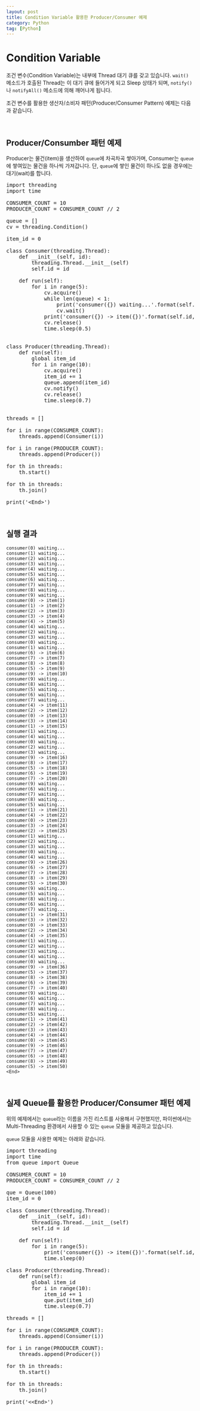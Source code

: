 ```yaml
---
layout: post
title: Condition Variable 활용한 Producer/Consumer 예제
category: Python
tag: [Python]
---
```

# Condition Variable

조건 변수(Condition Variable)는 내부에 Thread 대기 큐를 갖고 있습니다. `wait()` 메소드가 호출된 Thread는 이 대기 큐에 들어가게 되고 Sleep 상태가 되며, `notify()`나 `notifyAll()` 메소드에 의해 깨어나게 됩니다.

조건 변수를 활용한 생산자/소비자 패턴(Producer/Consumer Pattern) 예제는 다음과 같습니다.

<br>

## Producer/Consumber 패턴 예제

Producer는 물건(item)을 생산하여 `queue`에 차곡차곡 쌓아가며, Consumer는 `queue`에 쌓여있는 물건을 하나씩 가져갑니다. 단, `queue`에 쌓인 물건이 하나도 없을 경우에는 대기(wait)를 합니다.

<pre class="prettyprint">
import threading
import time

CONSUMER_COUNT = 10
PRODUCER_COUNT = CONSUMER_COUNT // 2

queue = []
cv = threading.Condition()

item_id = 0

class Consumer(threading.Thread):
    def __init__(self, id):
        threading.Thread.__init__(self)
        self.id = id

    def run(self):
        for i in range(5):
            cv.acquire()
            while len(queue) < 1:
                print('consumer({}) waiting...'.format(self.id))
                cv.wait()
            print('consumer({}) -> item({})'.format(self.id, queue.pop(0)))
            cv.release()
            time.sleep(0.5)


class Producer(threading.Thread):
    def run(self):
        global item_id
        for i in range(10):
            cv.acquire()
            item_id += 1
            queue.append(item_id)
            cv.notify()
            cv.release()
            time.sleep(0.7)


threads = []

for i in range(CONSUMER_COUNT):
    threads.append(Consumer(i))

for i in range(PRODUCER_COUNT):
    threads.append(Producer())

for th in threads:
    th.start()

for th in threads:
    th.join()

print('&lt;End&gt;')
</pre>

<br>

## 실행 결과

~~~
consumer(0) waiting...
consumer(1) waiting...
consumer(2) waiting...
consumer(3) waiting...
consumer(4) waiting...
consumer(5) waiting...
consumer(6) waiting...
consumer(7) waiting...
consumer(8) waiting...
consumer(9) waiting...
consumer(0) -> item(1)
consumer(1) -> item(2)
consumer(2) -> item(3)
consumer(3) -> item(4)
consumer(4) -> item(5)
consumer(4) waiting...
consumer(2) waiting...
consumer(3) waiting...
consumer(0) waiting...
consumer(1) waiting...
consumer(6) -> item(6)
consumer(7) -> item(7)
consumer(8) -> item(8)
consumer(5) -> item(9)
consumer(9) -> item(10)
consumer(9) waiting...
consumer(8) waiting...
consumer(5) waiting...
consumer(6) waiting...
consumer(7) waiting...
consumer(4) -> item(11)
consumer(2) -> item(12)
consumer(0) -> item(13)
consumer(3) -> item(14)
consumer(1) -> item(15)
consumer(1) waiting...
consumer(4) waiting...
consumer(0) waiting...
consumer(2) waiting...
consumer(3) waiting...
consumer(9) -> item(16)
consumer(8) -> item(17)
consumer(5) -> item(18)
consumer(6) -> item(19)
consumer(7) -> item(20)
consumer(9) waiting...
consumer(6) waiting...
consumer(7) waiting...
consumer(8) waiting...
consumer(5) waiting...
consumer(1) -> item(21)
consumer(4) -> item(22)
consumer(0) -> item(23)
consumer(3) -> item(24)
consumer(2) -> item(25)
consumer(1) waiting...
consumer(2) waiting...
consumer(3) waiting...
consumer(0) waiting...
consumer(4) waiting...
consumer(9) -> item(26)
consumer(6) -> item(27)
consumer(7) -> item(28)
consumer(8) -> item(29)
consumer(5) -> item(30)
consumer(9) waiting...
consumer(5) waiting...
consumer(8) waiting...
consumer(6) waiting...
consumer(7) waiting...
consumer(1) -> item(31)
consumer(3) -> item(32)
consumer(0) -> item(33)
consumer(2) -> item(34)
consumer(4) -> item(35)
consumer(1) waiting...
consumer(2) waiting...
consumer(3) waiting...
consumer(4) waiting...
consumer(0) waiting...
consumer(9) -> item(36)
consumer(5) -> item(37)
consumer(8) -> item(38)
consumer(6) -> item(39)
consumer(7) -> item(40)
consumer(9) waiting...
consumer(6) waiting...
consumer(7) waiting...
consumer(8) waiting...
consumer(5) waiting...
consumer(1) -> item(41)
consumer(2) -> item(42)
consumer(3) -> item(43)
consumer(4) -> item(44)
consumer(0) -> item(45)
consumer(9) -> item(46)
consumer(7) -> item(47)
consumer(6) -> item(48)
consumer(8) -> item(49)
consumer(5) -> item(50)
<End>
~~~

<br>

## 실제 Queue를 활용한 Producer/Consumer 패턴 예제

위의 예제에서는 `queue`라는 이름을 가진 리스트를 사용해서 구현했지만, 파이썬에서는 Multi-Threading 환경에서 사용할 수 있는 `queue` 모듈을 제공하고 있습니다.

`queue` 모듈을 사용한 예제는 아래와 같습니다.

<pre class="prettyprint">
import threading
import time
from queue import Queue

CONSUMER_COUNT = 10
PRODUCER_COUNT = CONSUMER_COUNT // 2

que = Queue(100)
item_id = 0

class Consumer(threading.Thread):
    def __init__(self, id):
        threading.Thread.__init__(self)
        self.id = id

    def run(self):
        for i in range(5):
            print('consumer({}) -> item({})'.format(self.id, que.get()))
            time.sleep(0)

class Producer(threading.Thread):
    def run(self):
        global item_id
        for i in range(10):
            item_id += 1
            que.put(item_id)
            time.sleep(0.7)

threads = []

for i in range(CONSUMER_COUNT):
    threads.append(Consumer(i))

for i in range(PRODUCER_COUNT):
    threads.append(Producer())

for th in threads:
    th.start()

for th in threads:
    th.join()

print('<&lt;End&gt;')
</pre>